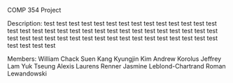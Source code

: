 COMP 354 Project

Description:
test test test test test test test test test test test test test
test test test test test test test test test test test test test
test test test test test test test test test test test test test
test test test test test test test test test test test test test

Members:
William Chack Suen Kang
Kyungjin Kim
Andrew Korolus
Jeffrey Lam Yuk Tseung
Alexis Laurens Renner
Jasmine Leblond-Chartrand
Roman Lewandowski

